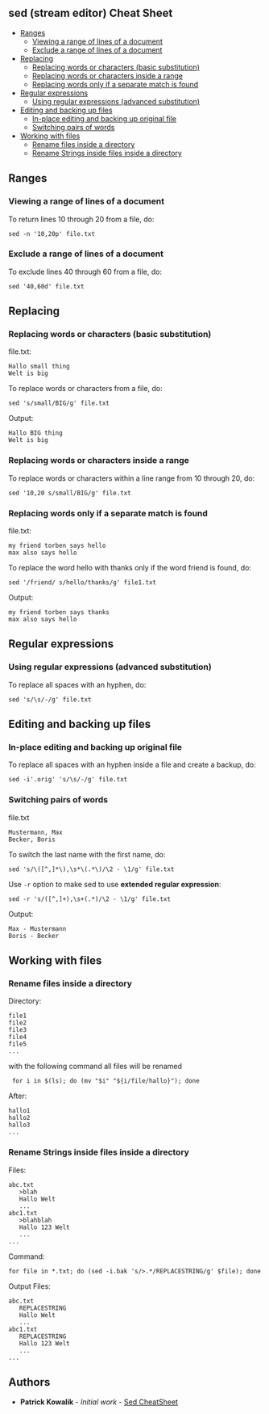 ## sed (stream editor) Cheat Sheet

- [Ranges](#ranges)
  * [Viewing a range of lines of a document](#viewing-a-range-of-lines-of-a-document)
  * [Exclude a range of lines of a document](#exclude-a-range-of-lines-of-a-document)
- [Replacing](#replacing)
  * [Replacing words or characters (basic substitution)](#replacing-words-or-characters--basic-substitution-)
  * [Replacing words or characters inside a range](#replacing-words-or-characters-inside-a-range)
  * [Replacing words only if a separate match is found](#replacing-words-only-if-a-separate-match-is-found)
- [Regular expressions](#regular-expressions)
  * [Using regular expressions (advanced substitution)](#using-regular-expressions--advanced-substitution-)
- [Editing and backing up files](#editing-and-backing-up-files)
  * [In-place editing and backing up original file](#in-place-editing-and-backing-up-original-file)
  * [Switching pairs of words](#switching-pairs-of-words)
- [Working with files](#working-with-files)
  * [Rename files inside a directory](#rename-files-inside-a-directory)
  * [Rename Strings inside files inside a directory](#rename-strings-inside-files-inside-a-directory)


## Ranges

### Viewing a range of lines of a document
To return lines 10 through 20 from a file, do:
```
sed -n '10,20p' file.txt
```

### Exclude a range of lines of a document
To exclude lines 40 through 60 from a file, do:
```
sed '40,60d' file.txt
```
## Replacing

### Replacing words or characters (basic substitution)
file.txt:
```
Hallo small thing
Welt is big
```
To replace words or characters from a file, do:
```
sed 's/small/BIG/g' file.txt
```
Output:
```
Hallo BIG thing
Welt is big
```

### Replacing words or characters inside a range
To replace words or characters within a line range from 10 through 20, do:
```
sed '10,20 s/small/BIG/g' file.txt
```
### Replacing words only if a separate match is found
file.txt:
```
my friend torben says hello
max also says hello
```
To replace the word hello with thanks only if the word friend is found, do:
```
sed '/friend/ s/hello/thanks/g' file1.txt
```
Output:
```
my friend torben says thanks
max also says hello
```


## Regular expressions

### Using regular expressions (advanced substitution)
To replace all spaces with an hyphen, do:
```
sed 's/\s/-/g' file.txt
```

## Editing and backing up files

### In-place editing and backing up original file
To replace all spaces with an hyphen inside a file and create a backup, do:
```
sed -i'.orig' 's/\s/-/g' file.txt
```

### Switching pairs of words
file.txt
```
Mustermann, Max
Becker, Boris
```
To switch the last name with the first name, do:
```
sed 's/\([^,]*\),\s*\(.*\)/\2 - \1/g' file.txt
```
Use `-r` option to make sed to use **extended regular expression**:
```
sed -r 's/([^,]+),\s+(.*)/\2 - \1/g' file.txt
```
Output:
```
Max - Mustermann
Boris - Becker
```

## Working with files

### Rename files inside a directory
Directory:
```
file1
file2
file3
file4
file5
...
```
with the following command all files will be renamed
```
 for i in $(ls); do (mv "$i" "${i/file/hallo}"); done
```
After:
```
hallo1
hallo2
hallo3
...
```

### Rename Strings inside files inside a directory
Files:
```
abc.txt
   >blah
   Hallo Welt
   ...
abc1.txt
   >blahblah
   Hallo 123 Welt
   ...
...
```
Command:
```
for file in *.txt; do (sed -i.bak 's/>.*/REPLACESTRING/g' $file); done
```
Output Files:
```
abc.txt
   REPLACESTRING
   Hallo Welt
   ...
abc1.txt
   REPLACESTRING
   Hallo 123 Welt
   ...
...
```
## Authors

* **Patrick Kowalik** - *Initial work* - [Sed CheatSheet](https://github.com/patrick0585/CheatSheets)
